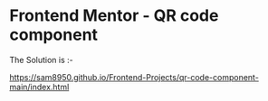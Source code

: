 # Frontend Mentor - QR code component

The Solution is :-

https://sam8950.github.io/Frontend-Projects/qr-code-component-main/index.html
